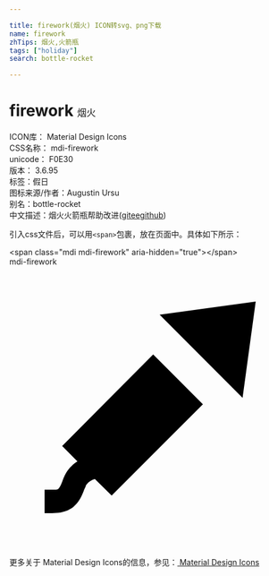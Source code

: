 ```yaml
---

title: firework(烟火) ICON转svg、png下载
name: firework
zhTips: 烟火,火箭瓶
tags: ["holiday"]
search: bottle-rocket

---
```


# firework  <small style="font-size: 60%;font-weight: 100">烟火</small>


<div class="detail-page">
<p>
<span>
ICON库：
<span class="badge-secondary badge">Material Design Icons</span> 
</span>
<br/>
<span>
CSS名称：
<span class="badge-secondary badge">mdi-firework</span> 
</span>
<br/>
<span>
unicode：
<span class="badge-secondary badge">F0E30</span> 
<copy-btn content='F0E30' btn-title=""></copy-btn>
<copy-btn :content='String.fromCodePoint(parseInt("F0E30", 16))' btn-title="复制U"></copy-btn>
</span>
<br/>
<span>
版本：
<span class="badge-secondary badge">3.6.95</span> 
</span><br/><span>标签：<span class="badge-light badge"><router-link to="/tags/holiday.html">假日</router-link></span></span>
<br/>
<span>图标来源/作者：<span class="badge-light badge">Augustin Ursu</span></span> 
<br/>
<span>别名：<span class="badge-light badge">bottle-rocket</span></span><br/><span class="zh-detail">中文描述：<span class="badge-primary badge">烟火</span><span class="badge-primary badge">火箭瓶</span><span class="help-link"><span>帮助改进</span>(<a href="https://gitee.com/liuwave/icon-helper/edit/master/json/material/firework.json" target="_blank" rel="noopener noreferrer">gitee</a><a href="https://github.com/liuwave/icon-helper/edit/master/json/material/firework.json" target="_blank" rel="noopener noreferrer">github</a></span>)</span><br/>
</p>
</div>
<div class="alert alert-dark">
  <i class="mdi mdi-firework mdi-48px"></i>
  <i class="mdi mdi-firework mdi-36px"></i>
  <i class="mdi mdi-firework mdi-24px"></i>
  <i class="mdi mdi-firework mdi-18px"></i>
</div>
<div>
  <p>引入css文件后，可以用<code>&lt;span&gt;</code>包裹，放在页面中。具体如下所示：    
  </p>
  <div class="alert alert-primary" style="font-size: 14px">
    &lt;span class="mdi mdi-firework" aria-hidden="true"&gt;&lt;/span&gt;
    <copy-btn content='<span class="mdi mdi-firework" aria-hidden="true"></span>'></copy-btn>
  </div>
  <div class="alert alert-secondary">
    <i class="mdi mdi-firework"
    style="font-size: 24px"
    aria-hidden="true"></i> mdi-firework
    <copy-btn content="mdi-firework" btn-title="复制图标名称"></copy-btn>
  </div>
</div>
<div id="svg" class="svg-wrap">
<svg xmlns="http://www.w3.org/2000/svg" viewBox="0 0 24 24"><path d="M5.8,16.59L4.5,15.28L12.26,7.5L16.5,11.74L8.72,19.5L7.29,18.09C7.04,18.16 6.8,18.28 6.63,18.5C6.57,18.57 6.5,18.65 6.5,18.74C6.42,18.88 6.38,19 6.32,19.15C6.21,19.42 6.09,19.69 5.93,19.93C5.81,20.1 5.68,20.26 5.53,20.39C5.42,20.5 5.29,20.59 5.16,20.66C5.08,20.71 5,20.76 4.9,20.79C4.3,21.04 3.63,21 3,21V19C3.23,19 3.83,19 3.9,19C4,19 4.08,19 4.16,18.94C4.18,18.92 4.19,18.91 4.21,18.89C4.28,18.81 4.34,18.7 4.39,18.6C4.47,18.42 4.53,18.24 4.6,18.06L4.64,17.96C4.76,17.69 4.9,17.45 5.08,17.23C5.18,17.1 5.3,17 5.42,16.87C5.54,16.77 5.66,16.67 5.8,16.59M21,3L19.88,11.19L12.81,4.12L21,3Z" /></svg>
</div>
<detail full-name='mdi-firework'></detail>
    
<div><p>更多关于 Material Design Icons的信息，参见：<a target="_blank" href="https://iconhelper.cn/material.html"> Material Design Icons</a>
</p></div>
